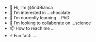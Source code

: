- 👋 Hi, I’m @findBianca
- 👀 I’m interested in ...chocolate
- 🌱 I’m currently learning ...PhD
- 💞️ I’m looking to collaborate on ...science
- 📫 How to reach me ...
- ⚡ Fun fact: ...

<!---
findBianca/findBianca is a ✨ special ✨ repository because its `README.md` (this file) appears on your GitHub profile.
You can click the Preview link to take a look at your changes.
--->
